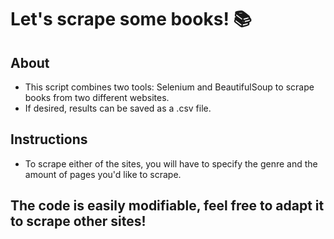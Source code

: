 # Let's scrape some books! :books:

## About

* This script combines two tools: Selenium and BeautifulSoup to scrape books from two different websites. 
* If desired, results can be saved as a .csv file.


## Instructions

* To scrape either of the sites, you will have to specify the genre and the amount of pages you'd like to scrape.


## The code is easily modifiable, feel free to adapt it to scrape other sites! 

